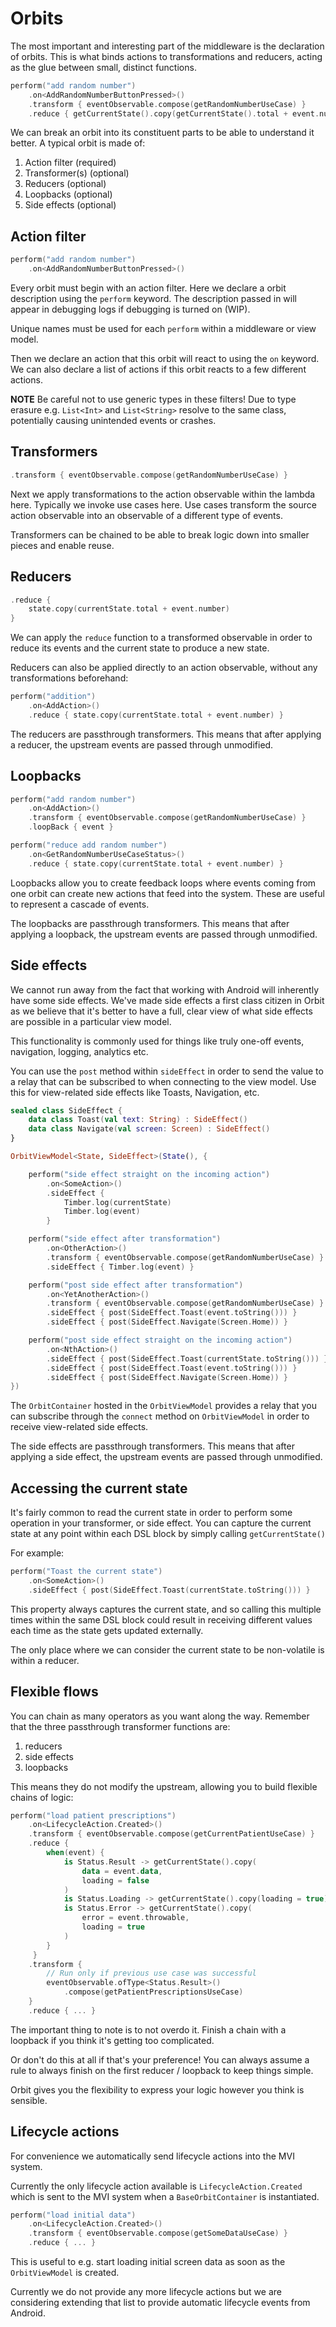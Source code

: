 # Orbits

The most important and interesting part of the middleware is the declaration of
orbits. This is what binds actions to transformations and reducers, acting as
the glue between small, distinct functions.

``` kotlin
perform("add random number")
    .on<AddRandomNumberButtonPressed>()
    .transform { eventObservable.compose(getRandomNumberUseCase) }
    .reduce { getCurrentState().copy(getCurrentState().total + event.number) }
```

We can break an orbit into its constituent parts to be able to understand it
better. A typical orbit is made of:

1. Action filter (required)
1. Transformer(s) (optional)
1. Reducers (optional)
1. Loopbacks (optional)
1. Side effects (optional)

## Action filter

``` kotlin
perform("add random number")
    .on<AddRandomNumberButtonPressed>()
```

Every orbit must begin with an action filter. Here we declare a orbit
description using the `perform` keyword. The description passed in will appear
in debugging logs if debugging is turned on (WIP).

Unique names must be used for each `perform` within a middleware or view model.

Then we declare an action that this orbit will react to using the `on` keyword.
We can also declare a list of actions if this orbit reacts to a few different
actions.

**NOTE**
Be careful not to use generic types in these filters! Due to type erasure
e.g. `List<Int>` and `List<String>` resolve to the same class, potentially
causing unintended events or crashes.

## Transformers

``` kotlin
.transform { eventObservable.compose(getRandomNumberUseCase) }
```

Next we apply transformations to the action observable within the lambda here.
Typically we invoke use cases here. Use cases transform the source action
observable into an observable of a different type of events.

Transformers can be chained to be able to break logic down into smaller pieces
and enable reuse.

## Reducers

``` kotlin
.reduce {
    state.copy(currentState.total + event.number)
}
```

We can apply the `reduce` function to a transformed observable in order to
reduce its events and the current state to produce a new state.

Reducers can also be applied directly to an action observable, without any
transformations beforehand:

``` kotlin
perform("addition")
    .on<AddAction>()
    .reduce { state.copy(currentState.total + event.number) }
```

The reducers are passthrough transformers. This means that after applying
a reducer, the upstream events are passed through unmodified.

## Loopbacks

``` kotlin
perform("add random number")
    .on<AddAction>()
    .transform { eventObservable.compose(getRandomNumberUseCase) }
    .loopBack { event }

perform("reduce add random number")
    .on<GetRandomNumberUseCaseStatus>()
    .reduce { state.copy(currentState.total + event.number) }
```

Loopbacks allow you to create feedback loops where events coming from one orbit
can create new actions that feed into the system. These are useful to represent
a cascade of events.

The loopbacks are passthrough transformers. This means that after applying
a loopback, the upstream events are passed through unmodified.

## Side effects

We cannot run away from the fact that working with Android will
inherently have some side effects. We've made side effects a first class
citizen in Orbit as we believe that it's better to have a full, clear
view of what side effects are possible in a particular view model.

This functionality is commonly used for things like truly one-off events,
navigation, logging, analytics etc.

You can use the `post` method within `sideEffect` in order to
send the value to a relay that can be subscribed to when connecting to the
view model. Use this for view-related side effects like Toasts, Navigation,
etc.

``` kotlin
sealed class SideEffect {
    data class Toast(val text: String) : SideEffect()
    data class Navigate(val screen: Screen) : SideEffect()
}

OrbitViewModel<State, SideEffect>(State(), {

    perform("side effect straight on the incoming action")
        .on<SomeAction>()
        .sideEffect {
            Timber.log(currentState)
            Timber.log(event)
        }

    perform("side effect after transformation")
        .on<OtherAction>()
        .transform { eventObservable.compose(getRandomNumberUseCase) }
        .sideEffect { Timber.log(event) }

    perform("post side effect after transformation")
        .on<YetAnotherAction>()
        .transform { eventObservable.compose(getRandomNumberUseCase) }
        .sideEffect { post(SideEffect.Toast(event.toString())) }
        .sideEffect { post(SideEffect.Navigate(Screen.Home)) }

    perform("post side effect straight on the incoming action")
        .on<NthAction>()
        .sideEffect { post(SideEffect.Toast(currentState.toString())) }
        .sideEffect { post(SideEffect.Toast(event.toString())) }
        .sideEffect { post(SideEffect.Navigate(Screen.Home)) }
})
```

The `OrbitContainer` hosted in the `OrbitViewModel` provides a relay that
you can subscribe through the `connect` method on `OrbitViewModel` in order
to receive view-related side effects.

The side effects are passthrough transformers. This means that after applying
a side effect, the upstream events are passed through unmodified.

## Accessing the current state

It's fairly common to read the current state in order to perform some
operation in your transformer, or side effect. You can capture the current
state at any point within each DSL block by simply calling `getCurrentState()`

For example:

``` kotlin
perform("Toast the current state")
    .on<SomeAction>()
    .sideEffect { post(SideEffect.Toast(currentState.toString())) }
```

This property always captures the current state, and so calling this
multiple times within the same DSL block could result in receiving different
values each time as the state gets updated externally.

The only place where we can consider the current state to be non-volatile
is within a reducer.

## Flexible flows

You can chain as many operators as you want along the way. Remember that
the three passthrough transformer functions are:

1. reducers
1. side effects
1. loopbacks

This means they do not modify the upstream, allowing you to build flexible
chains of logic:

``` kotlin
perform("load patient prescriptions")
    .on<LifecycleAction.Created>()
    .transform { eventObservable.compose(getCurrentPatientUseCase) }
    .reduce {
        when(event) {
            is Status.Result -> getCurrentState().copy(
                data = event.data,
                loading = false
            )
            is Status.Loading -> getCurrentState().copy(loading = true)
            is Status.Error -> getCurrentState().copy(
                error = event.throwable,
                loading = true
            )
        }
     }
    .transform {
        // Run only if previous use case was successful
        eventObservable.ofType<Status.Result>()
            .compose(getPatientPrescriptionsUseCase)
    }
    .reduce { ... }
```

The important thing to note is to not overdo it. Finish a chain with a
loopback if you think it's getting too complicated.

Or don't do this at all if that's your preference! You can always assume a
rule to always finish on the first reducer / loopback to keep things simple.

Orbit gives you the flexibility to express your logic however you think is
sensible.

## Lifecycle actions

For convenience we automatically send lifecycle actions into the MVI system.

Currently the only lifecycle action available is `LifecycleAction.Created`
which is sent to the MVI system when a `BaseOrbitContainer` is instantiated.

``` kotlin
perform("load initial data")
    .on<LifecycleAction.Created>()
    .transform { eventObservable.compose(getSomeDataUseCase) }
    .reduce { ... }
```

This is useful to e.g. start loading initial screen data as soon as the
`OrbitViewModel` is created.

Currently we do not provide any more lifecycle actions but we are considering
extending that list to provide automatic lifecycle events from Android.
